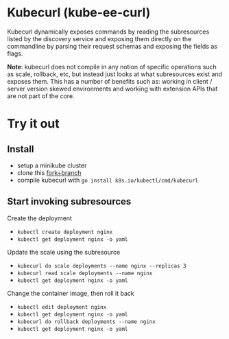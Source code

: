 
# Kubecurl (kube-ee-curl)

Kubecurl dynamically exposes commands by reading the subresources listed by the discovery service and exposing
them directly on the commandline by parsing their request schemas and exposing the fields as flags.

**Note**: kubecurl does not compile in any notion of specific operations such as scale, rollback, etc, but instead
just looks at what subresources exist and exposes them.  This has a number of benefits such as: working in client
/ server version skewed environments and working with extension APIs that are not part of the core.

# Try it out

## Install

- setup a minikube cluster
- clone this [fork+branch](https://github.com/pwittrock/kubectl/tree/kubra)
- compile kubecurl with `go install k8s.io/kubectl/cmd/kubecurl`

## Start invoking subresources

Create the deployment

- `kubectl create deployment nginx`
- `kubectl get deployment nginx -o yaml`

Update the scale using the subresource

- `kubecurl do scale deployments --name nginx --replicas 3`
- `kubecurl read scale deployments --name nginx`
- `kubectl get deployment nginx -o yaml`

Change the container image, then roll it back

- `kubectl edit deployment nginx`
- `kubectl get deployment nginx -o yaml`
- `kubecurl do rollback deployments --name nginx`
- `kubectl get deployment nginx -o yaml`

